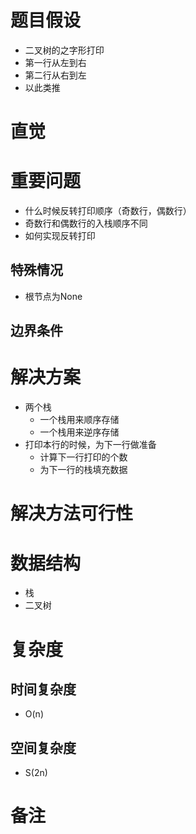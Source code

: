# 题目假设
- 二叉树的之字形打印
- 第一行从左到右
- 第二行从右到左
- 以此类推
# 直觉

# 重要问题
- 什么时候反转打印顺序（奇数行，偶数行）
- 奇数行和偶数行的入栈顺序不同
- 如何实现反转打印
## 特殊情况
- 根节点为None
## 边界条件

# 解决方案
- 两个栈
    - 一个栈用来顺序存储
    - 一个栈用来逆序存储
- 打印本行的时候，为下一行做准备
    - 计算下一行打印的个数
    - 为下一行的栈填充数据
# 解决方法可行性

# 数据结构
- 栈
- 二叉树
# 复杂度
## 时间复杂度
- O(n)
## 空间复杂度
- S(2n)
# 备注



